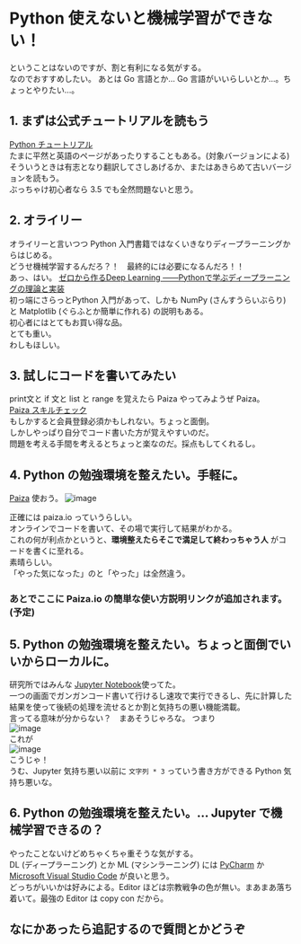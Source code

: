 # Python 使えないと機械学習ができない！
ということはないのですが、割と有利になる気がする。  
なのでおすすめしたい。
あとは Go 言語とか… Go 言語がいいらしいとか…。ちょっとやりたい…。

## 1. まずは公式チュートリアルを読もう
[Python チュートリアル](https://docs.python.org/ja/3/tutorial/)  
たまに平然と英語のページがあったりすることもある。(対象バージョンによる)  
そういうときは有志となり翻訳してさしあげるか、またはあきらめて古いバージョンを読もう。  
ぶっちゃけ初心者なら 3.5 でも全然問題ないと思う。
  
## 2. オライリー
オライリーと言いつつ Python 入門書籍ではなくいきなりディープラーニングからはじめる。  
どうせ機械学習するんだろ？！　最終的には必要になるんだろ！！  
あっ、はい。 [ゼロから作るDeep Learning ――Pythonで学ぶディープラーニングの理論と実装](https://www.oreilly.co.jp/books/9784873117584/)  
初っ端にさらっとPython 入門があって、しかも NumPy (さんすうらいぶらり) と Matplotlib (ぐらふとか簡単に作れる) の説明もある。  
初心者にはとてもお買い得な品。  
とても重い。  
わしもほしい。  
  
## 3. 試しにコードを書いてみたい
print文と if 文と list と range を覚えたら Paiza やってみようぜ Paiza。  
[Paiza スキルチェック](https://paiza.jp/challenges)  
もしかすると会員登録必須かもしれない。ちょっと面倒。  
しかしやっぱり自分でコード書いた方が覚えやすいのだ。  
問題を考える手間を考えるとちょっと楽なのだ。採点もしてくれるし。  
  
## 4. Python の勉強環境を整えたい。手軽に。
[Paiza](https://paiza.io/projects/qNuzEpCpR-w_9nNrOVpjfg) 使おう。 
![image](https://user-images.githubusercontent.com/50988740/58325764-c1d0e400-7e65-11e9-98b1-6e97881fcb14.png)  

正確には paiza.io っていうらしい。  
オンラインでコードを書いて、その場で実行して結果がわかる。   
これの何が利点かというと、**環境整えたらそこで満足して終わっちゃう人** がコードを書くに至れる。  
素晴らしい。  
「やった気になった」のと「やった」は全然違う。  

### あとでここに Paiza.io の簡単な使い方説明リンクが追加されます。(予定)


## 5. Python の勉強環境を整えたい。ちょっと面倒でいいからローカルに。
研究所ではみんな [Jupyter Notebook](https://jupyter.org/)使ってた。  
一つの画面でガンガンコード書いて行けるし速攻で実行できるし、先に計算した結果を使って後続の処理を流せるとか割と気持ちの悪い機能満載。  
言ってる意味が分からない？　まあそうじゃろな。
つまり  
![image](https://user-images.githubusercontent.com/50988740/58326200-158ffd00-7e67-11e9-8793-4aba3f12537a.png)  
これが  
![image](https://user-images.githubusercontent.com/50988740/58326275-4d974000-7e67-11e9-9a9f-325e6e026c9a.png)  
こうじゃ！  
うむ、Jupyter 気持ち悪い以前に ```文字列 * 3``` っていう書き方ができる Python 気持ち悪いな。  
  
## 6. Python の勉強環境を整えたい。… Jupyter で機械学習できるの？
やったことないけどめちゃくちゃ重そうな気がする。  
DL (ディープラーニング) とか ML (マシンラーニング) には [PyCharm](https://www.jetbrains.com/pycharm/) か [Microsoft Visual Studio Code](https://code.visualstudio.com/) が良いと思う。  
どっちがいいかは好みによる。Editor ほどは宗教戦争の色が無い。まあまあ落ち着いて。最強の Editor は copy con だから。    

## なにかあったら追記するので質問とかどうぞ